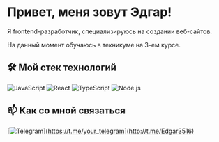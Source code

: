 # Привет, меня зовут Эдгар!

Я frontend-разработчик, специализируюсь на создании веб-сайтов.

На данный момент обучаюсь в техникуме на 3-ем курсе.

## 🛠 Мой стек технологий

![JavaScript](https://img.shields.io/badge/-html-090909?style=for-the-badge&logo=html)
![React](https://img.shields.io/badge/-css-090909?style=for-the-badge&logo=css)
![TypeScript](https://img.shields.io/badge/-TypeScript-090909?style=for-the-badge&logo=TypeScript)
![Node.js](https://img.shields.io/badge/-Node.js-090909?style=for-the-badge&logo=Node.js)

## 📫 Как со мной связаться

[![Telegram]([https://img.shields.io/badge/-Telegram-090909?style=for-the-badge&logo=telegram)](https://t.me/your_telegram](http://t.me/Edgar3516)
